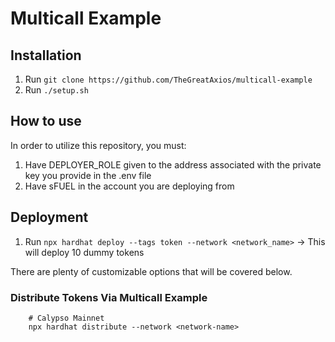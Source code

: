 # Multicall Example

## Installation
1) Run ```git clone https://github.com/TheGreatAxios/multicall-example```
2) Run ```./setup.sh```

## How to use

In order to utilize this repository, you must:

1) Have DEPLOYER_ROLE given to the address associated with the private key you provide in the .env file
2) Have sFUEL in the account you are deploying from

## Deployment
1) Run ```npx hardhat deploy --tags token --network <network_name>``` -> This will deploy 10 dummy tokens

There are plenty of customizable options that will be covered below.

### Distribute Tokens Via Multicall Example

```shell
    # Calypso Mainnet
    npx hardhat distribute --network <network-name>
```